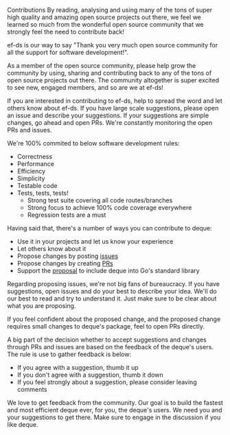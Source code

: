 Contributions
By reading, analysing and using many of the tons of super high quality and amazing open source projects out there, we feel we learned so much from the wonderful open source community that we strongly feel the need to contribute back!

ef-ds is our way to say "Thank you very much open source community for all the support for software development!".

As a member of the open source community, please help grow the community by using, sharing and contributing back to any of the tons of open source projects out there. The community altogether is super excited to see new, engaged members, and so are we at ef-ds!

If you are interested in contributing to ef-ds, help to spread the word and let others know about ef-ds. If you have large scale suggestions, please open an issue and describe your suggestions. If your suggestions are simple changes, go ahead and open PRs. We're constantly monitoring the open PRs and issues.

We're 100% commited to below software development rules:

- Correctness
- Performance
- Efficiency
- Simplicity
- Testable code
- Tests, tests, tests!
  - Strong test suite covering all code routes/branches
  - Strong focus to achieve 100% code coverage everywhere
  - Regression tests are a must

Having said that, there's a number of ways you can contribute to deque:

- Use it in your projects and let us know your experience
- Let others know about it
- Propose changes by posting [issues](https://github.com/ef-ds/deque/issues)
- Propose changes by creating [PRs](https://github.com/ef-ds/deque/pulls)
- Support the [proposal](https://github.com/golang/go/issues/27935) to include deque into Go's standard library

Regarding proposing issues, we're not big fans of bureaucracy. If you have suggestions, open issues and do your best to describe your idea. We'll do our best to read and try to understand it. Just make sure to be clear about what you are proposing.

If you feel confident about the proposed change, and the proposed change requires small changes to deque's package, feel to open PRs directly.

A big part of the decision whether to accept suggestions and changes through PRs and issues are based on the feedback of the deque's users. The rule is use to gather feedback is below:
- If you agree with a suggestion, thumb it up
- If you don't agree with a suggestion, thumb it down
- If you feel strongly about a suggestion, please consider leaving comments

We love to get feedback from the community. Our goal is to build the fastest and most efficient deque ever, for you, the deque's users. We need you and your suggestions to get there. Make sure to engage in the discussion if you like deque.
